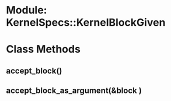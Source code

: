 # Module: KernelSpecs::KernelBlockGiven
    



# Class Methods
## accept_block() [](#method-c-accept_block)
## accept_block_as_argument(&block ) [](#method-c-accept_block_as_argument)

